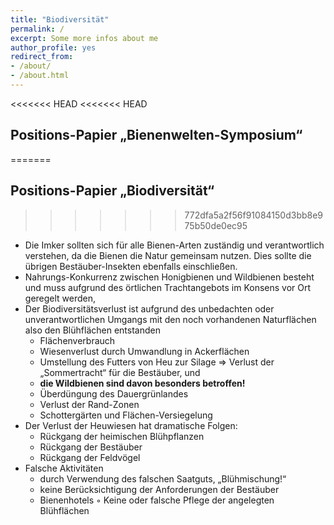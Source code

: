 ```yaml
---
title: "Biodiversität"
permalink: /
excerpt: Some more infos about me
author_profile: yes
redirect_from:
- /about/
- /about.html
---
```

<<<<<<< HEAD
<<<<<<< HEAD

## Positions-Papier „Bienenwelten-Symposium“



=======
## Positions-Papier „Biodiversität“

>>>>>>> 772dfa5a2f56f91084150d3bb8e975b50de0ec95
* Die Imker sollten sich für alle Bienen-Arten zuständig und verantwortlich verstehen, 
  da die Bienen die Natur gemeinsam nutzen. 
  Dies sollte die übrigen Bestäuber-Insekten ebenfalls einschließen.
* Nahrungs-Konkurrenz zwischen Honigbienen und Wildbienen besteht und 
  muss aufgrund des örtlichen Trachtangebots im Konsens vor Ort geregelt werden, 
* Der Biodiversitätsverlust ist aufgrund des unbedachten oder unverantwortlichen Umgangs 
  mit den noch vorhandenen Naturflächen also den Blühflächen entstanden
    + Flächenverbrauch
    + Wiesenverlust durch Umwandlung in Ackerflächen
    + Umstellung des Futters von Heu zur Silage  => 
      Verlust der „Sommertracht“ für die Bestäuber,
      und 
    * **die Wildbienen sind davon besonders betroffen!**
    + Überdüngung des Dauergrünlandes
    + Verlust der Rand-Zonen 
    + Schottergärten und Flächen-Versiegelung
* Der Verlust der Heuwiesen hat dramatische Folgen:
    + Rückgang der heimischen Blühpflanzen
    + Rückgang der Bestäuber
    + Rückgang der Feldvögel 
* Falsche Aktivitäten 
    + durch Verwendung des falschen Saatguts, „Blühmischung!“
    + keine Berücksichtigung der Anforderungen der Bestäuber
    + Bienenhotels
    ◦ Keine oder falsche Pflege der angelegten Blühflächen
